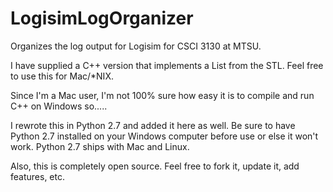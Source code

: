 # LogisimLogOrganizer
Organizes the log output for Logisim for CSCI 3130 at MTSU.

I have supplied a C++ version that implements a List from the STL. 
Feel free to use this for Mac/*NIX.

Since I'm a Mac user, I'm not 100% sure how easy it is to compile and run C++ on Windows so.....

I rewrote this in Python 2.7 and added it here as well. Be sure to have Python 2.7 installed on your Windows computer before
use or else it won't work. Python 2.7 ships with Mac and Linux. 

Also, this is completely open source. Feel free to fork it, update it, add features, etc. 
